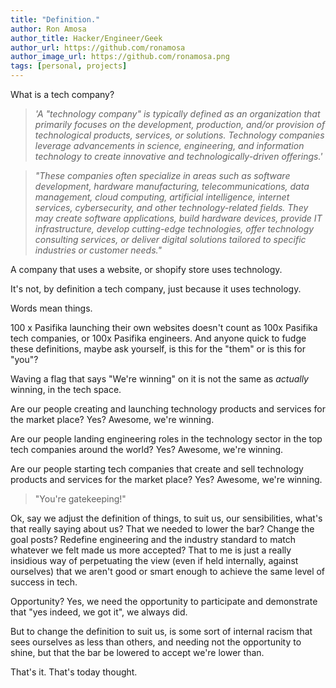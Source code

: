 ```yaml
---
title: "Definition."
author: Ron Amosa
author_title: Hacker/Engineer/Geek
author_url: https://github.com/ronamosa
author_image_url: https://github.com/ronamosa.png
tags: [personal, projects]
---
```


What is a tech company?

> *'A "technology company" is typically defined as an organization that primarily focuses on the development, production, and/or provision of technological products, services, or solutions. Technology companies leverage advancements in science, engineering, and information technology to create innovative and technologically-driven offerings.'*

> *"These companies often specialize in areas such as software development, hardware manufacturing, telecommunications, data management, cloud computing, artificial intelligence, internet services, cybersecurity, and other technology-related fields. They may create software applications, build hardware devices, provide IT infrastructure, develop cutting-edge technologies, offer technology consulting services, or deliver digital solutions tailored to specific industries or customer needs."*

A company that uses a website, or shopify store uses technology.

It's not, by definition a tech company, just because it uses technology.

Words mean things.

<!--truncate-->

100 x Pasifika launching their own websites doesn't count as 100x Pasifika tech companies, or 100x Pasifika engineers. And anyone quick to fudge these definitions, maybe ask yourself, is this for the "them" or is this for "you"?

Waving a flag that says "We're winning" on it is not the same as *actually* winning, in the tech space.

Are our people creating and launching technology products and services for the market place? Yes? Awesome, we're winning.

Are our people landing engineering roles in the technology sector in the top tech companies around the world? Yes? Awesome, we're winning.

Are our people starting tech companies that create and sell technology products and services for the market place? Yes? Awesome, we're winning.

> "You're gatekeeping!"

Ok, say we adjust the definition of things, to suit us, our sensibilities, what's that really saying about us? That we needed to lower the bar? Change the goal posts? Redefine engineering and the industry standard to match whatever we felt made us more accepted? That to me is just a really insidious way of perpetuating the view (even if held internally, against ourselves) that we aren't good or smart enough to achieve the same level of success in tech.

Opportunity? Yes, we need the opportunity to participate and demonstrate that "yes indeed, we got it", we always did.

But to change the definition to suit us, is some sort of internal racism that sees ourselves as less than others, and needing not the opportunity to shine, but that the bar be lowered to accept we're lower than.

That's it. That's today thought.
